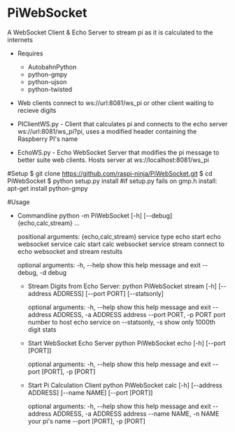 # PiWebSocket
A WebSocket Client & Echo Server to stream pi as it is calculated to the internets

- Requires
    - AutobahnPython
    - python-gmpy
    - python-ujson
    - python-twisted

- Web clients connect to ws://url:8081/ws_pi or other client waiting to recieve digits
- PIClientWS.py - Client that calculates pi and connects to the echo server ws://url:8081/ws_pi?pi,  uses a modified header     containing the Raspberry PI's name
- EchoWS.py - Echo WebSocket Server that modifies the pi message to better suite web clients.  Hosts server at
   ws://localhost:8081/ws_pi

#Setup
    $ git clone https://github.com/raspi-ninja/PiWebSocket.git
    $ cd PiWebSocket
    $ python setup.py install
    #if setup.py fails on gmp.h install: apt-get install python-gmpy

#Usage
- Commandline
    python -m PiWebSocket [-h] [--debug] {echo,calc,stream} ...

    positional arguments:
      {echo,calc,stream}  service type
        echo              start echo websocket service
        calc              start calc websocket service
        stream            connect to echo websocket and stream restults

    optional arguments:
      -h, --help          show this help message and exit
      --debug, -d         debug


    - Stream Digits from Echo Server:
        python PiWebSocket stream [-h] [--address ADDRESS] [--port PORT] [--statsonly]

        optional arguments:
          -h, --help            show this help message and exit
          --address ADDRESS, -a ADDRESS
                                address
          --port PORT, -p PORT  port number to host echo service on
          --statsonly, -s       show only 1000th digit stats


    - Start WebSocket Echo Server
        python PiWebSocket echo [-h] [--port [PORT]]

        optional arguments:
          -h, --help            show this help message and exit
          --port [PORT], -p [PORT]

    - Start Pi Calculation Client
        python PiWebSocket calc [-h] [--address ADDRESS] [--name NAME] [--port [PORT]]

        optional arguments:
          -h, --help            show this help message and exit
          --address ADDRESS, -a ADDRESS
                                address
          --name NAME, -n NAME  your pi's name
          --port [PORT], -p [PORT]

